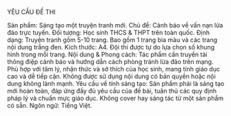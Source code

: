 YÊU CẦU ĐỀ THI
 
Sản phẩm: Sáng tạo một truyện tranh mới.
Chủ đề: Cảnh báo về vấn nạn lừa đảo trực tuyến.
Đối tượng: Học sinh THCS & THPT trên toàn quốc.
Định dạng:
Truyện tranh gồm 5-10 trang.
Bao gồm 1 trang bìa màu và các trang nội dung trắng đen.
Kích thước: A4.
Đội thi được tự do lựa chọn số khung hình trong mỗi trang.
Nội dung & Phong cách:
Tác phẩm cần truyền tải thông điệp cảnh báo và hướng dẫn cách phòng tránh lừa đảo trên mạng.
Phù hợp với tâm lý, nhận thức và sở thích của học sinh, mang tính giáo dục cao và dễ tiếp cận.
Không được sử dụng nội dung có bản quyền hoặc nội dung không lành mạnh.
Yêu cầu về tính sáng tạo: Sản phẩm phải là sáng tạo mới hoàn toàn, đáp ứng đầy đủ yêu cầu của đề bài, tuân thủ các quy định pháp lý và chuẩn mực giáo dục. Không cover hay sáng tác từ một sản phẩm có sẵn.
Ngôn ngữ: Tiếng Việt.